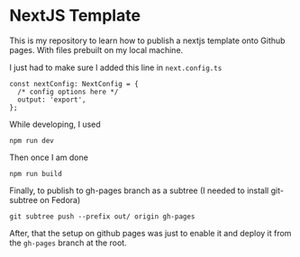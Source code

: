 # NextJS Template

This is my repository to learn how to publish a nextjs template onto Github pages. With files prebuilt on my local machine.

I just had to make sure I added this line in `next.config.ts`
```
const nextConfig: NextConfig = {
  /* config options here */
  output: 'export',
};
```

While developing, I used
```
npm run dev
```

Then once I am done
```
npm run build
```

Finally, to publish to gh-pages branch as a subtree (I needed to install git-subtree on Fedora)
```
git subtree push --prefix out/ origin gh-pages
```

After, that the setup on github pages was just to enable it and deploy it from the `gh-pages` branch at the root.


